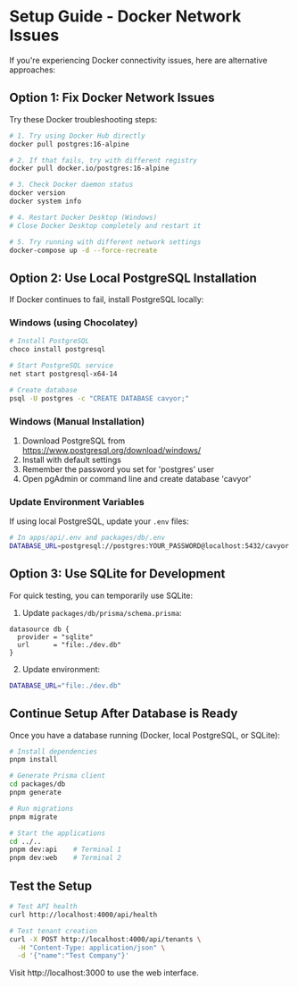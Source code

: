 # Setup Guide - Docker Network Issues

If you're experiencing Docker connectivity issues, here are alternative approaches:

## Option 1: Fix Docker Network Issues

Try these Docker troubleshooting steps:

```bash
# 1. Try using Docker Hub directly
docker pull postgres:16-alpine

# 2. If that fails, try with different registry
docker pull docker.io/postgres:16-alpine

# 3. Check Docker daemon status
docker version
docker system info

# 4. Restart Docker Desktop (Windows)
# Close Docker Desktop completely and restart it

# 5. Try running with different network settings
docker-compose up -d --force-recreate
```

## Option 2: Use Local PostgreSQL Installation

If Docker continues to fail, install PostgreSQL locally:

### Windows (using Chocolatey)
```bash
# Install PostgreSQL
choco install postgresql

# Start PostgreSQL service
net start postgresql-x64-14

# Create database
psql -U postgres -c "CREATE DATABASE cavyor;"
```

### Windows (Manual Installation)
1. Download PostgreSQL from https://www.postgresql.org/download/windows/
2. Install with default settings
3. Remember the password you set for 'postgres' user
4. Open pgAdmin or command line and create database 'cavyor'

### Update Environment Variables
If using local PostgreSQL, update your `.env` files:

```bash
# In apps/api/.env and packages/db/.env
DATABASE_URL=postgresql://postgres:YOUR_PASSWORD@localhost:5432/cavyor
```

## Option 3: Use SQLite for Development

For quick testing, you can temporarily use SQLite:

1. Update `packages/db/prisma/schema.prisma`:
```prisma
datasource db {
  provider = "sqlite"
  url      = "file:./dev.db"
}
```

2. Update environment:
```bash
DATABASE_URL="file:./dev.db"
```

## Continue Setup After Database is Ready

Once you have a database running (Docker, local PostgreSQL, or SQLite):

```bash
# Install dependencies
pnpm install

# Generate Prisma client
cd packages/db
pnpm generate

# Run migrations
pnpm migrate

# Start the applications
cd ../..
pnpm dev:api    # Terminal 1
pnpm dev:web    # Terminal 2
```

## Test the Setup

```bash
# Test API health
curl http://localhost:4000/api/health

# Test tenant creation
curl -X POST http://localhost:4000/api/tenants \
  -H "Content-Type: application/json" \
  -d '{"name":"Test Company"}'
```

Visit http://localhost:3000 to use the web interface.
